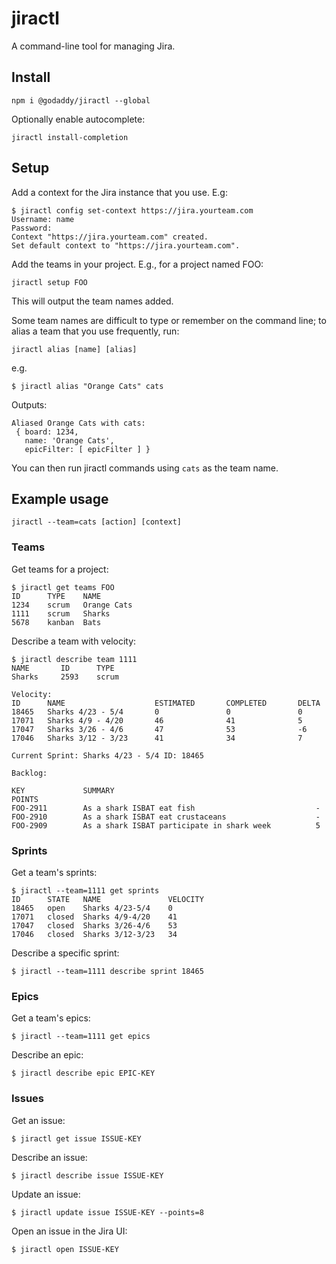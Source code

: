 # jiractl

A command-line tool for managing Jira.

## Install

```
npm i @godaddy/jiractl --global
```

Optionally enable autocomplete:

```
jiractl install-completion
```

## Setup

Add a context for the Jira instance that you use. E.g:

```console
$ jiractl config set-context https://jira.yourteam.com
Username: name
Password:
Context "https://jira.yourteam.com" created.
Set default context to "https://jira.yourteam.com".
```

Add the teams in your project. E.g., for a project named FOO:
```
jiractl setup FOO
```
This will output the team names added.

Some team names are difficult to type or remember on the command line; to alias a team that you use frequently, run:
```
jiractl alias [name] [alias]
```

e.g.
```console
$ jiractl alias "Orange Cats" cats

```
Outputs:
```
Aliased Orange Cats with cats:
 { board: 1234,
   name: 'Orange Cats',
   epicFilter: [ epicFilter ] }
```
You can then run jiractl commands using `cats` as the team name.

## Example usage

```
jiractl --team=cats [action] [context]
```

### Teams

Get teams for a project:
```console
$ jiractl get teams FOO
ID      TYPE    NAME
1234    scrum   Orange Cats
1111    scrum   Sharks
5678    kanban  Bats
```

Describe a team with velocity:
```console
$ jiractl describe team 1111
NAME       ID      TYPE
Sharks     2593    scrum

Velocity:
ID      NAME                    ESTIMATED       COMPLETED       DELTA
18465   Sharks 4/23 - 5/4       0               0               0
17071   Sharks 4/9 - 4/20       46              41              5
17047   Sharks 3/26 - 4/6       47              53              -6
17046   Sharks 3/12 - 3/23      41              34              7

Current Sprint: Sharks 4/23 - 5/4 ID: 18465

Backlog:

KEY             SUMMARY                                             POINTS
FOO-2911        As a shark ISBAT eat fish                           -
FOO-2910        As a shark ISBAT eat crustaceans                    -
FOO-2909        As a shark ISBAT participate in shark week          5
```

### Sprints

Get a team's sprints:

```console
$ jiractl --team=1111 get sprints
ID      STATE   NAME               VELOCITY
18465   open    Sharks 4/23-5/4    0
17071   closed  Sharks 4/9-4/20    41
17047   closed  Sharks 3/26-4/6    53
17046   closed  Sharks 3/12-3/23   34
```

Describe a specific sprint:

```console
$ jiractl --team=1111 describe sprint 18465
```

### Epics

Get a team's epics:

```console
$ jiractl --team=1111 get epics
```

Describe an epic:

```console
$ jiractl describe epic EPIC-KEY
```

### Issues

Get an issue:

```console
$ jiractl get issue ISSUE-KEY
```

Describe an issue:
```console
$ jiractl describe issue ISSUE-KEY
```

Update an issue:
```console
$ jiractl update issue ISSUE-KEY --points=8
```

Open an issue in the Jira UI:
```console
$ jiractl open ISSUE-KEY
```
